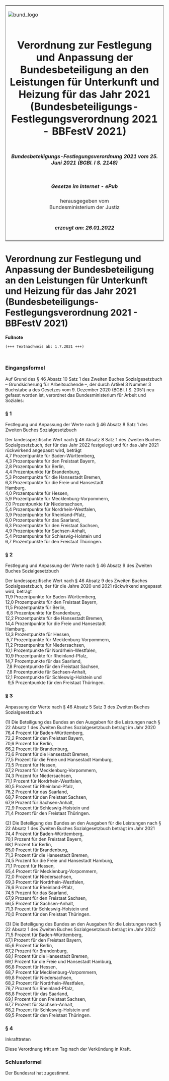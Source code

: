 <span id="DECKBLATT.html"></span>

<table border="0" frame="border" width="100%">

<tr valign="top">

<td align="left">

![bund\_logo](BfJ_2021_Web_de_de.gif)

</td>

<td align="right">

 

</td>

</tr>

<tr align="center" valign="middle">

<td colspan="2">

# Verordnung zur Festlegung und Anpassung der Bundesbeteiligung an den Leistungen für Unterkunft und Heizung für das Jahr 2021 (Bundesbeteiligungs-Festlegungsverordnung 2021 - BBFestV 2021)

</td>

</tr>

<tr align="center" valign="middle">

<td colspan="2">

##### Bundesbeteiligungs-Festlegungsverordnung 2021 vom 25. Juni 2021 (BGBl. I S. 2148)

</td>

</tr>

<tr align="center" valign="middle">

<td colspan="2">

  
  

##### Gesetze im Internet - ePub  
  
herausgegeben vom  
Bundesministerium der Justiz

</td>

</tr>

<tr align="center" valign="bottom">

<td colspan="2">

  
  

##### erzeugt am: 26.01.2022

</td>

</tr>

</table>

<span id="BJNR214800021.html"></span>

# Verordnung zur Festlegung und Anpassung der Bundesbeteiligung an den Leistungen für Unterkunft und Heizung für das Jahr 2021 (Bundesbeteiligungs-Festlegungsverordnung 2021 - BBFestV 2021)

<div>

  
**Fußnote**

<div class="jnhtml">

<div>

<div class="jurAbsatz">

  

``` 
(+++ Textnachweis ab: 1.7.2021 +++)

 
```

</div>

</div>

</div>

</div>

<span id="BJNR214800021BJNE000100000.html"></span>

### Eingangsformel  

<div>

<div class="jnhtml">

<div>

<div class="jurAbsatz">

Auf Grund des § 46 Absatz 10 Satz 1 des Zweiten Buches Sozialgesetzbuch
– Grundsicherung für Arbeitsuchende –, der durch Artikel 3 Nummer 3
Buchstabe a des Gesetzes vom 9. Dezember 2020 (BGBl. I S. 2051) neu
gefasst worden ist, verordnet das Bundesministerium für Arbeit und
Soziales:

</div>

</div>

</div>

</div>

<span id="BJNR214800021BJNE000200000.html"></span>

### § 1  
Festlegung und Anpassung der Werte nach § 46 Absatz 8 Satz 1 des Zweiten Buches Sozialgesetzbuch

<div>

<div class="jnhtml">

<div>

<div class="jurAbsatz">

Der landesspezifische Wert nach § 46 Absatz 8 Satz 1 des Zweiten Buches
Sozialgesetzbuch, der für das Jahr 2022 festgelegt und für das Jahr 2021
rückwirkend angepasst wird, beträgt  
4,7 Prozentpunkte für Baden-Württemberg,  
4,3 Prozentpunkte für den Freistaat Bayern,  
2,8 Prozentpunkte für Berlin,  
4,4 Prozentpunkte für Brandenburg,  
5,3 Prozentpunkte für die Hansestadt Bremen,  
6,3 Prozentpunkte für die Freie und Hansestadt  
Hamburg,  
4,0 Prozentpunkte für Hessen,  
5,9 Prozentpunkte für Mecklenburg-Vorpommern,  
7,0 Prozentpunkte für Niedersachsen,  
5,4 Prozentpunkte für Nordrhein-Westfalen,  
3,9 Prozentpunkte für Rheinland-Pfalz,  
6,0 Prozentpunkte für das Saarland,  
6,3 Prozentpunkte für den Freistaat Sachsen,  
4,9 Prozentpunkte für Sachsen-Anhalt,  
5,4 Prozentpunkte für Schleswig-Holstein und  
6,7 Prozentpunkte für den Freistaat Thüringen.

</div>

</div>

</div>

</div>

<span id="BJNR214800021BJNE000300000.html"></span>

### § 2  
Festlegung und Anpassung der Werte nach § 46 Absatz 9 des Zweiten Buches Sozialgesetzbuch

<div>

<div class="jnhtml">

<div>

<div class="jurAbsatz">

Der landesspezifische Wert nach § 46 Absatz 9 des Zweiten Buches
Sozialgesetzbuch, der für die Jahre 2020 und 2021 rückwirkend angepasst
wird, beträgt  
11,9 Prozentpunkte für Baden-Württemberg,  
12,0 Prozentpunkte für den Freistaat Bayern,  
11,5 Prozentpunkte für Berlin,  
 6,8 Prozentpunkte für Brandenburg,  
12,2 Prozentpunkte für die Hansestadt Bremen,  
14,4 Prozentpunkte für die Freie und Hansestadt  
Hamburg,  
13,3 Prozentpunkte für Hessen,  
 5,7 Prozentpunkte für Mecklenburg-Vorpommern,  
11,2 Prozentpunkte für Niedersachsen,  
10,1 Prozentpunkte für Nordrhein-Westfalen,  
10,9 Prozentpunkte für Rheinland-Pfalz,  
14,7 Prozentpunkte für das Saarland,  
 7,8 Prozentpunkte für den Freistaat Sachsen,  
 7,8 Prozentpunkte für Sachsen-Anhalt,  
12,1 Prozentpunkte für Schleswig-Holstein und  
  9,5 Prozentpunkte für den Freistaat Thüringen.

</div>

</div>

</div>

</div>

<span id="BJNR214800021BJNE000400000.html"></span>

### § 3  
Anpassung der Werte nach § 46 Absatz 5 Satz 3 des Zweiten Buches Sozialgesetzbuch

<div>

<div class="jnhtml">

<div>

<div class="jurAbsatz">

(1) Die Beteiligung des Bundes an den Ausgaben für die Leistungen nach §
22 Absatz 1 des Zweiten Buches Sozialgesetzbuch beträgt im Jahr 2020  
76,4 Prozent für Baden-Württemberg,  
72,2 Prozent für den Freistaat Bayern,  
70,6 Prozent für Berlin,  
66,2 Prozent für Brandenburg,  
73,6 Prozent für die Hansestadt Bremen,  
77,5 Prozent für die Freie und Hansestadt Hamburg,  
73,5 Prozent für Hessen,  
67,2 Prozent für Mecklenburg-Vorpommern,  
74,3 Prozent für Niedersachsen,  
71,1 Prozent für Nordrhein-Westfalen,  
80,5 Prozent für Rheinland-Pfalz,  
76,2 Prozent für das Saarland,  
68,7 Prozent für den Freistaat Sachsen,  
67,9 Prozent für Sachsen-Anhalt,  
72,9 Prozent für Schleswig-Holstein und  
71,4 Prozent für den Freistaat Thüringen.

</div>

<div class="jurAbsatz">

(2) Die Beteiligung des Bundes an den Ausgaben für die Leistungen nach §
22 Absatz 1 des Zweiten Buches Sozialgesetzbuch beträgt im Jahr 2021  
74,4 Prozent für Baden-Württemberg,  
70,1 Prozent für den Freistaat Bayern,  
68,1 Prozent für Berlin,  
65,0 Prozent für Brandenburg,  
71,3 Prozent für die Hansestadt Bremen,  
74,5 Prozent für die Freie und Hansestadt Hamburg,  
71,1 Prozent für Hessen,  
65,4 Prozent für Mecklenburg-Vorpommern,  
72,0 Prozent für Niedersachsen,  
69,3 Prozent für Nordrhein-Westfalen,  
78,6 Prozent für Rheinland-Pfalz,  
74,5 Prozent für das Saarland,  
67,9 Prozent für den Freistaat Sachsen,  
66,5 Prozent für Sachsen-Anhalt,  
71,3 Prozent für Schleswig-Holstein und  
70,0 Prozent für den Freistaat Thüringen.

</div>

<div class="jurAbsatz">

(3) Die Beteiligung des Bundes an den Ausgaben für die Leistungen nach §
22 Absatz 1 des Zweiten Buches Sozialgesetzbuch beträgt im Jahr 2022  
71,5 Prozent für Baden-Württemberg,  
67,1 Prozent für den Freistaat Bayern,  
65,6 Prozent für Berlin,  
67,2 Prozent für Brandenburg,  
68,1 Prozent für die Hansestadt Bremen,  
69,1 Prozent für die Freie und Hansestadt Hamburg,  
66,8 Prozent für Hessen,  
68,7 Prozent für Mecklenburg-Vorpommern,  
69,8 Prozent für Niedersachsen,  
68,2 Prozent für Nordrhein-Westfalen,  
76,7 Prozent für Rheinland-Pfalz,  
68,8 Prozent für das Saarland,  
69,1 Prozent für den Freistaat Sachsen,  
67,7 Prozent für Sachsen-Anhalt,  
68,2 Prozent für Schleswig-Holstein und  
69,5 Prozent für den Freistaat Thüringen.

</div>

</div>

</div>

</div>

<span id="BJNR214800021BJNE000500000.html"></span>

### § 4  
Inkrafttreten

<div>

<div class="jnhtml">

<div>

<div class="jurAbsatz">

Diese Verordnung tritt am Tag nach der Verkündung in Kraft.

</div>

</div>

</div>

</div>

<span id="BJNR214800021BJNE000600000.html"></span>

### Schlussformel  

<div>

<div class="jnhtml">

<div>

<div class="jurAbsatz">

Der Bundesrat hat zugestimmt.

</div>

</div>

</div>

</div>
